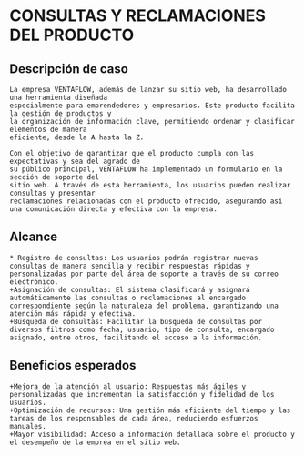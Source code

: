 # CONSULTAS Y RECLAMACIONES DEL PRODUCTO
## Descripción de caso
	
    La empresa VENTAFLOW, además de lanzar su sitio web, ha desarrollado una herramienta diseñada 
    especialmente para emprendedores y empresarios. Este producto facilita la gestión de productos y 
    la organización de información clave, permitiendo ordenar y clasificar elementos de manera 
    eficiente, desde la A hasta la Z.

    Con el objetivo de garantizar que el producto cumpla con las expectativas y sea del agrado de 
    su público principal, VENTAFLOW ha implementado un formulario en la sección de soporte del 
    sitio web. A través de esta herramienta, los usuarios pueden realizar consultas y presentar 
    reclamaciones relacionadas con el producto ofrecido, asegurando así una comunicación directa y efectiva con la empresa.

## Alcance

	* Registro de consultas: Los usuarios podrán registrar nuevas consultas de manera sencilla y recibir respuestas rápidas y personalizadas por parte del área de soporte a través de su correo electrónico.
	+Asignación de consultas: El sistema clasificará y asignará automáticamente las consultas o reclamaciones al encargado correspondiente según la naturaleza del problema, garantizando una atención más rápida y efectiva.
	+Búsqueda de consultas: Facilitar la búsqueda de consultas por diversos filtros como fecha, usuario, tipo de consulta, encargado asignado, entre otros, facilitando el acceso a la información.

## Beneficios esperados

	+Mejora de la atención al usuario: Respuestas más ágiles y personalizadas que incrementan la satisfacción y fidelidad de los usuarios.
	+Optimización de recursos: Una gestión más eficiente del tiempo y las tareas de los responsables de cada área, reduciendo esfuerzos manuales.
	+Mayor visibilidad: Acceso a información detallada sobre el producto y el desempeño de la emprea en el sitio web.
